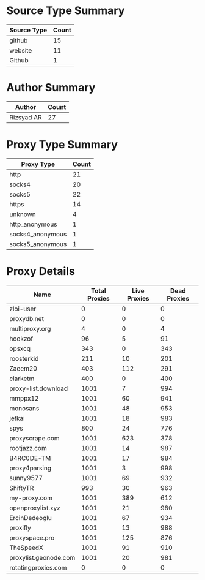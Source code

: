 # Source Type Summary

| Source Type | Count |
|-------------|-------|
| github | 15 |
| website | 11 |
| Github | 1 |


# Author Summary

| Author | Count |
|--------|-------|
| Rizsyad AR | 27 |


# Proxy Type Summary

| Proxy Type | Count |
|------------|-------|
| http | 21 |
| socks4 | 20 |
| socks5 | 22 |
| https | 14 |
| unknown | 4 |
| http_anonymous | 1 |
| socks4_anonymous | 1 |
| socks5_anonymous | 1 |


# Proxy Details

| Name | Total Proxies | Live Proxies | Dead Proxies |
|------|---------------|--------------|---------------|
| zloi-user | 0 | 0 | 0 |
| proxydb.net | 0 | 0 | 0 |
| multiproxy.org | 4 | 0 | 4 |
| hookzof | 96 | 5 | 91 |
| opsxcq | 343 | 0 | 343 |
| roosterkid | 211 | 10 | 201 |
| Zaeem20 | 403 | 112 | 291 |
| clarketm | 400 | 0 | 400 |
| proxy-list.download | 1001 | 7 | 994 |
| mmppx12 | 1001 | 60 | 941 |
| monosans | 1001 | 48 | 953 |
| jetkai | 1001 | 18 | 983 |
| spys | 800 | 24 | 776 |
| proxyscrape.com | 1001 | 623 | 378 |
| rootjazz.com | 1001 | 14 | 987 |
| B4RC0DE-TM | 1001 | 17 | 984 |
| proxy4parsing | 1001 | 3 | 998 |
| sunny9577 | 1001 | 69 | 932 |
| ShiftyTR | 993 | 30 | 963 |
| my-proxy.com | 1001 | 389 | 612 |
| openproxylist.xyz | 1001 | 21 | 980 |
| ErcinDedeoglu | 1001 | 67 | 934 |
| proxifly | 1001 | 13 | 988 |
| proxyspace.pro | 1001 | 125 | 876 |
| TheSpeedX | 1001 | 91 | 910 |
| proxylist.geonode.com | 1001 | 20 | 981 |
| rotatingproxies.com | 0 | 0 | 0 |
